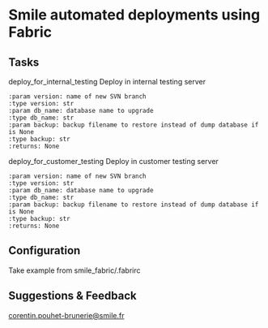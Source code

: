 Smile automated deployments using Fabric
========================================
  
Tasks
-----

deploy_for_internal_testing
    Deploy in internal testing server

    :param version: name of new SVN branch
    :type version: str
    :param db_name: database name to upgrade
    :type db_name: str
    :param backup: backup filename to restore instead of dump database if is None
    :type backup: str
    :returns: None

deploy_for_customer_testing
    Deploy in customer testing server

    :param version: name of new SVN branch
    :type version: str
    :param db_name: database name to upgrade
    :type db_name: str
    :param backup: backup filename to restore instead of dump database if is None
    :type backup: str
    :returns: None

Configuration
-------------

Take example from smile_fabric/.fabrirc

Suggestions & Feedback
----------------------
corentin.pouhet-brunerie@smile.fr
